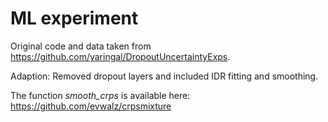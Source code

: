 # ML experiment

Original code and data taken from https://github.com/yaringal/DropoutUncertaintyExps. 

Adaption: Removed dropout layers and included IDR fitting and smoothing. 

The function *smooth_crps* is available here: https://github.com/evwalz/crpsmixture
